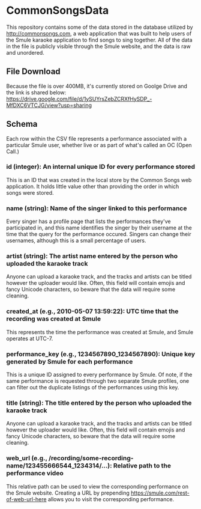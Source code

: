 # CommonSongsData

This repository contains some of the data stored in the database utilized by http://commonsongs.com, a web application that
was built to help users of the Smule karaoke application to find songs to sing together. All of the data in the file is 
publicly visible through the Smule website, and the data is raw and unordered.

## File Download

Because the file is over 400MB, it's currently stored on Goolge Drive and the link is shared below:
https://drive.google.com/file/d/1ySUYrsZebZCRXfHySDP_-MfDXC6VTCJG/view?usp=sharing

## Schema
Each row within the CSV file represents a performance associated with a particular Smule user, whether live or 
as part of what's called an OC (Open Call.)

### id (integer): An internal unique ID for every performance stored

This is an ID that was created in the local store by the Common Songs web application. It holds little value
other than providing the order in which songs were stored.

### name (string): Name of the singer linked to this performance

Every singer has a profile page that lists the performances they've participated in, and this name identifies the 
singer by their username at the time that the query for the performance occured. Singers can change their usernames, 
although this is a small percentage of users.

### artist (string): The artist name entered by the person who uploaded the karaoke track

Anyone can upload a karaoke track, and the tracks and artists can be titled however the uploader would like. Often,
this field will contain emojis and fancy Unicode characters, so beware that the data will require some cleaning.

### created_at (e.g., 2010-05-07 13:59:22): UTC time that the recording was created at Smule

This represents the time the performance was created at Smule, and Smule operates at UTC-7.

### performance_key (e.g., 1234567890_1234567890): Unique key generated by Smule for each performance

This is a unique ID assigned to every performance by Smule. Of note, if the same performance is requested through two
separate Smule profiles, one can filter out the duplicate listings of the performances using this key.

### title (string): The title entered by the person who uploaded the karaoke track

Anyone can upload a karaoke track, and the tracks and artists can be titled however the uploader would like. Often,
this field will contain emojis and fancy Unicode characters, so beware that the data will require some cleaning.

### web_url (e.g., /recording/some-recording-name/123455666544_1234314/...): Relative path to the performance video

This relative path can be used to view the corresponding performance on the Smule website. Creating a URL by 
prepending https://smule.com/rest-of-web-url-here allows you to visit the corresponding performance.
